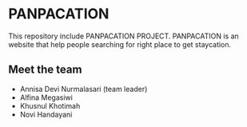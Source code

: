 # PANPACATION

This repository include PANPACATION PROJECT. 
PANPACATION is an website that help people searching for right place to get staycation.

## Meet the team

* Annisa Devi Nurmalasari (team leader)
* Alfina Megasiwi
* Khusnul Khotimah
* Novi Handayani
